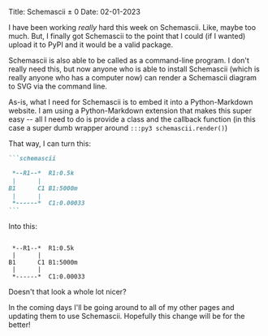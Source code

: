Title: Schemascii &pm; 0
Date: 02-01-2023

I have been working *really* hard this week on Schemascii. Like, maybe too much. But, I finally got Schemascii to the point that I could (if I wanted) upload it to PyPI and it would be a valid package.

Schemascii is also able to be called as a command-line program. I don't really need this, but now anyone who is able to install Schemascii (which is really anyone who has a computer now) can render a Schemascii diagram to SVG via the command line.

As-is, what I need for Schemascii is to embed it into a Python-Markdown website. I am using a Python-Markdown extension that makes this super easy -- all I need to do is provide a class and the callback function (in this case a super dumb wrapper around `:::py3 schemascii.render()`)

That way, I can turn this:

````markdown
```schemascii

 *--R1--*  R1:0.5k
 |      |
B1      C1 B1:5000m
 |      |
 *------*  C1:0.00033
```
````

Into this:

```schemascii

 *--R1--*  R1:0.5k
 |      |
B1      C1 B1:5000m
 |      |
 *------*  C1:0.00033
```

Doesn't that look a whole lot nicer?

In the coming days I'll be going around to all of my other pages and updating them to use Schemascii. Hopefully this change will be for the better!
